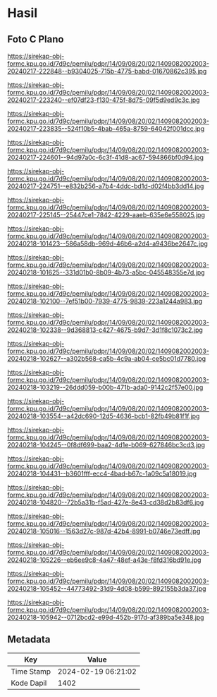 # Hasil

## Foto C Plano

https://sirekap-obj-formc.kpu.go.id/7d9c/pemilu/pdpr/14/09/08/20/02/1409082002003-20240217-222848--b9304025-715b-4775-babd-01670862c395.jpg

https://sirekap-obj-formc.kpu.go.id/7d9c/pemilu/pdpr/14/09/08/20/02/1409082002003-20240217-223240--ef07df23-f130-475f-8d75-09f5d9ed9c3c.jpg

https://sirekap-obj-formc.kpu.go.id/7d9c/pemilu/pdpr/14/09/08/20/02/1409082002003-20240217-223835--524f10b5-4bab-465a-8759-64042f001dcc.jpg

https://sirekap-obj-formc.kpu.go.id/7d9c/pemilu/pdpr/14/09/08/20/02/1409082002003-20240217-224601--94d97a0c-6c3f-41d8-ac67-594866bf0d94.jpg

https://sirekap-obj-formc.kpu.go.id/7d9c/pemilu/pdpr/14/09/08/20/02/1409082002003-20240217-224751--e832b256-a7b4-4ddc-bd1d-d02f4bb3dd14.jpg

https://sirekap-obj-formc.kpu.go.id/7d9c/pemilu/pdpr/14/09/08/20/02/1409082002003-20240217-225145--25447ce1-7842-4229-aaeb-635e6e558025.jpg

https://sirekap-obj-formc.kpu.go.id/7d9c/pemilu/pdpr/14/09/08/20/02/1409082002003-20240218-101423--586a58db-969d-46b6-a2d4-a9436be2647c.jpg

https://sirekap-obj-formc.kpu.go.id/7d9c/pemilu/pdpr/14/09/08/20/02/1409082002003-20240218-101625--331d01b0-8b09-4b73-a5bc-045548355e7d.jpg

https://sirekap-obj-formc.kpu.go.id/7d9c/pemilu/pdpr/14/09/08/20/02/1409082002003-20240218-102100--7ef51b00-7939-4775-9839-223a1244a983.jpg

https://sirekap-obj-formc.kpu.go.id/7d9c/pemilu/pdpr/14/09/08/20/02/1409082002003-20240218-102338--9d368813-c427-4675-b9d7-3d1f8c1073c2.jpg

https://sirekap-obj-formc.kpu.go.id/7d9c/pemilu/pdpr/14/09/08/20/02/1409082002003-20240218-102627--a302b568-ca5b-4c9a-ab04-ce5bc01d7780.jpg

https://sirekap-obj-formc.kpu.go.id/7d9c/pemilu/pdpr/14/09/08/20/02/1409082002003-20240218-103219--26ddd059-b00b-471b-ada0-9142c2f57e00.jpg

https://sirekap-obj-formc.kpu.go.id/7d9c/pemilu/pdpr/14/09/08/20/02/1409082002003-20240218-103554--a42dc690-12d5-4636-bcb1-82fb49b81f1f.jpg

https://sirekap-obj-formc.kpu.go.id/7d9c/pemilu/pdpr/14/09/08/20/02/1409082002003-20240218-104245--0f8df699-baa2-4d1e-b069-627846bc3cd3.jpg

https://sirekap-obj-formc.kpu.go.id/7d9c/pemilu/pdpr/14/09/08/20/02/1409082002003-20240218-104431--b3601fff-ecc4-4bad-b67c-1a09c5a18019.jpg

https://sirekap-obj-formc.kpu.go.id/7d9c/pemilu/pdpr/14/09/08/20/02/1409082002003-20240218-104820--72b5a31b-f5ad-427e-8e43-cd38d2b83df6.jpg

https://sirekap-obj-formc.kpu.go.id/7d9c/pemilu/pdpr/14/09/08/20/02/1409082002003-20240218-105016--1563d27c-987d-42b4-8991-b0746e73edff.jpg

https://sirekap-obj-formc.kpu.go.id/7d9c/pemilu/pdpr/14/09/08/20/02/1409082002003-20240218-105226--eb6ee9c8-4a47-48ef-a43e-f8fd316bd91e.jpg

https://sirekap-obj-formc.kpu.go.id/7d9c/pemilu/pdpr/14/09/08/20/02/1409082002003-20240218-105452--44773492-31d9-4d08-b599-892155b3da37.jpg

https://sirekap-obj-formc.kpu.go.id/7d9c/pemilu/pdpr/14/09/08/20/02/1409082002003-20240218-105942--0712bcd2-e99d-452b-917d-af389ba5e348.jpg


## Metadata

| Key        | Value               |
| ---------- | ------------------- |
| Time Stamp | 2024-02-19 06:21:02 |
| Kode Dapil | 1402                |




